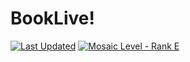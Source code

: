 # BookLive!

[![Last Updated](https://img.shields.io/badge/Lastest%20Version-NaN-inactive?style=plastic)](#) [![Mosaic Level - Rank E](https://img.shields.io/badge/Mosaic%20Level-Rank%20E-green?style=plastic)](https://www.bilibili.com/read/cv7181895)
